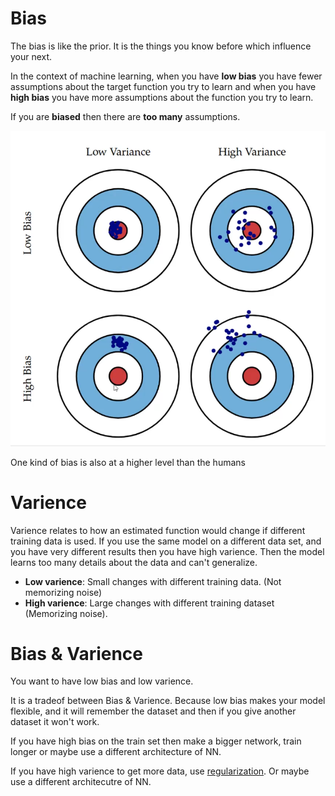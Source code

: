 # Bias

The bias is like the prior. It is the things you know before which influence your next. 

In the context of machine learning, when you have **low bias** you have fewer assumptions about the target function you try to learn and when you have **high bias** you have more assumptions about the function you try to learn. 

If you are **biased** then there are **too many** assumptions. 

![Bias and varience](images/Pasted%20image%2020220611121118.png)


One kind of bias is also at a higher level than the humans 

# Varience

Varience relates to how an estimated function would change if different training data is used. If you use the same model on a different data set, and you have very different results then you have high varience. Then the model learns too many details about the data and can't generalize.

- **Low varience**: Small changes with different training data. (Not memorizing noise) 
- **High varience**: Large changes with different training dataset (Memorizing noise).  

# Bias & Varience 

You want to have low bias and low varience. 

It is a tradeof between Bias & Varience. Because low bias makes your model flexible, and it will remember the dataset and then if you give another dataset it won't work. 

If you have high bias on the train set then make a bigger network, train longer or maybe use a different architecture of NN. 

If you have high varience to get more data, use [regularization](Regularization.md). Or maybe use a different architecutre of NN. 